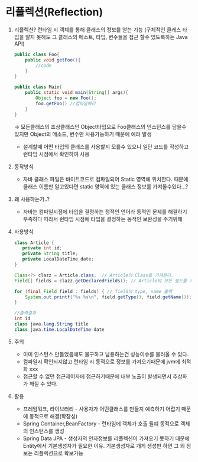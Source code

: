 # 리플렉션(Reflection)

1. 리플렉션? 런타임 시 객체를 통해 클래스의 정보를 얻는 기능  (구체적인 클래스 타입을 알지 못해도 그 클래스의 메소트, 타입, 변수들을 접근 할수 있도록하는 Java API)
    
    ```java
    public class Foo{
    	public void getFoo(){
    		//code
    	}
    }
    
    public class Main{
    	public static void main(String[] args){
    		Object foo = new Foo();
    		foo.getFoo() //컴파일에러
    	}
    }
    ```
    
    → 모든클래스의 조상클래스인 Object타입으로 Foo클래스의 인스턴스를 담을수 있지만 Object의 메소드, 변수만 사용가능하기 때문에 에러 발생
    
    - 설계할때 어떤 타입의 클래스를 사용할지 모를수 있으니 일단 코드를 작성하고 런타임 시점에서 확인하여 사용
    
2. 동작방식
    - 자바 클래스 파일은 바이트코드로 컴파일되어 Static 영역에 위치한다. 때문에 클래스 이름만 알고있다면 static 영역에 있는 클래스 정보를 가져올수있다...?
    
3. 왜 사용하는가..?
    - 자바는 컴파일시점에 타입을 결정하는 정적인 언어라 동적인 문제를 해결하기 부족하다 따라서 런타임 시점에 타입을 결정하는 동적인 보완성을 주기위해
    
4. 사용방식
    
    ```java
    class Article {
       private int id;
       private String title;
       private LocalDateTime date;
    }
    
    Class<?> clazz = Article.class;  // Article의 Class를 가져온다.
    Field[] fields = clazz.getDeclaredFields(); // Article의 모든 필드를 가져온다.
    
    for (final Field field : fields) { // field의 type, name 출력
        System.out.printf("%s %s\n", field.getType(), field.getName());
    }
    ```
    
    ```java
    //출력결과
    int id
    class java.lang.String title
    class java.time.LocalDateTime date
    ```
    
5. 주의
    - 이미 인스턴스 만들었음에도 불구하고 남용하는건 성능이슈를 불러올 수 있다.
    - 컴파일시 확인되지않고 런타임 시 동적으로 정보를 가져오기때문에 jvm에 최적화 xxx
    - 접근할 수 없던 접근제어자에 접근하기때문에 내부 노출이 발생되면서 추상화가 깨질 수 있다.
    
6. 활용
    - 프레임워크, 라이브러리 - 사용자가 어떤클래스를 만들지 예측하기 어렵기 때문에 동적으로 해결(확장성)
    - Spring Container,BeanFactory - 런타임에 객체가 호출 될떄 동적으로 객체의 인스턴스를 생성
    - Spring Data JPA - 생성자의 인자정보를 리플렉션이 가져오기 못하기 때문에 Entity에서 기본생성자가 필요한 이유. 기본생성자로 개게 생성만 하면 그 외 정보는 리플렉션으로 확보가능